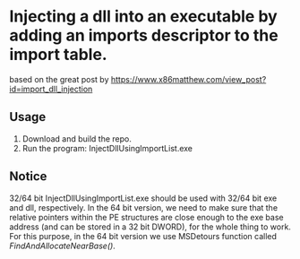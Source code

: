 # Injecting a dll into an executable by adding an imports descriptor to the import table.

based on the great post by https://www.x86matthew.com/view_post?id=import_dll_injection

## Usage

1. Download and build the repo.
2. Run the program:
   InjectDllUsingImportList.exe <path-to-exe> <path-to-injected-dll>

## Notice

32/64 bit InjectDllUsingImportList.exe should be used with 32/64 bit exe and dll, respectively.
In the 64 bit version, we need to make sure that the relative pointers within the PE structures are close enough to the exe base address (and can be stored in a 32 bit DWORD), for the whole thing to work.
For this purpose, in the 64 bit version we use MSDetours function called _FindAndAllocateNearBase()_.
